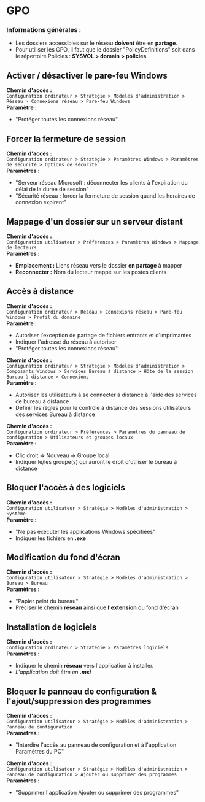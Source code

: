 # GPO

### Informations générales :
- Les dossiers accessibles sur le réseau **doivent** être en **partage**.
- Pour utiliser les GPO, il faut que le dossier "PolicyDefinitions" soit dans le répertoire Policies : **SYSVOL > domain > policies**.

## Activer / désactiver le pare-feu Windows

**Chemin d'accès :**  
`Configuration ordinateur > Stratégie > Modèles d'administration > Réseau > Connexions réseau > Pare-feu Windows`  
**Paramètre :**  
- "Protéger toutes les connexions réseau"

## Forcer la fermeture de session

**Chemin d'accès :**  
`Configuration ordinateur > Stratégie > Paramètres Windows > Paramètres de sécurité > Options de sécurité`  
**Paramètres :**  
- "Serveur réseau Microsoft : déconnecter les clients à l'expiration du délai de la durée de session"  
- "Sécurité réseau : forcer la fermeture de session quand les horaires de connexion expirent"

## Mappage d'un dossier sur un serveur distant

**Chemin d'accès :**  
`Configuration utilisateur > Préférences > Paramètres Windows > Mappage de lecteurs`  
**Paramètres :**  
- **Emplacement :** Liens réseau vers le dossier **en partage** à mapper  
- **Reconnecter :** Nom du lecteur mappé sur les postes clients

## Accès à distance

**Chemin d'accès :**  
`Configuration ordinateur > Réseau > Connexions réseau > Pare-feu Windows > Profil du domaine`  
**Paramètre :**  
- Autoriser l'exception de partage de fichiers entrants et d'imprimantes  
- Indiquer l'adresse du réseau à autoriser  
- "Protéger toutes les connexions réseau"

**Chemin d'accès :**  
`Configuration ordinateur > Stratégie > Modèles d'administration > Composants Windows > Services Bureau à distance > Hôte de la session Bureau à distance > Connexions`  
**Paramètre :**  
- Autoriser les utilisateurs à se connecter à distance à l'aide des services de bureau à distance  
- Définir les règles pour le contrôle à distance des sessions utilisateurs des services Bureau à distance

**Chemin d'accès :**  
`Configuration ordinateur > Préférences > Paramètres du panneau de configuration > Utilisateurs et groupes locaux`  
**Paramètre :**  
- Clic droit => Nouveau => Groupe local  
- Indiquer le/les groupe(s) qui auront le droit d'utiliser le bureau à distance

## Bloquer l'accès à des logiciels

**Chemin d'accès :**  
`Configuration utilisateur > Stratégie > Modèles d'administration > Système`  
**Paramètre :**  
- "Ne pas exécuter les applications Windows spécifiées"  
- Indiquer les fichiers en **.exe**

## Modification du fond d'écran

**Chemin d'accès :**  
`Configuration utilisateur > Stratégie > Modèles d'administration > Bureau > Bureau`  
**Paramètres :**  
- "Papier peint du bureau"  
- Préciser le chemin **réseau** ainsi que **l'extension** du fond d'écran

## Installation de logiciels

**Chemin d'accès :**  
`Configuration ordinateur > Stratégie > Paramètres logiciels`  
**Paramètres :**  
- Indiquer le chemin **réseau** vers l'application à installer.  
- *L'application doit être en **.msi***

## Bloquer le panneau de configuration & l'ajout/suppression des programmes

**Chemin d'accès :**  
`Configuration utilisateur > Stratégie > Modèles d'administration > Panneau de configuration`  
**Paramètres :**  
- "Interdire l'accès au panneau de configuration et à l'application Paramètres du PC"

**Chemin d'accès :**  
`Configuration utilisateur > Stratégie > Modèles d'administration > Panneau de configuration > Ajouter ou supprimer des programmes`  
**Paramètres :**  
- "Supprimer l'application Ajouter ou supprimer des programmes"
